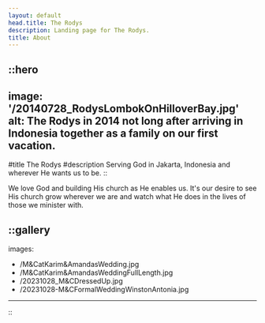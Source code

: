 ```yaml
---
layout: default
head.title: The Rodys
description: Landing page for The Rodys.
title: About
---
```


::hero
---
image: '/20140728_RodysLombokOnHilloverBay.jpg'
alt: The Rodys in 2014 not long after arriving in Indonesia together as a family on our first vacation.
---
#title
The Rodys
#description
Serving God in Jakarta, Indonesia and wherever He wants us to be.
::

We love God and building His church as He enables us.  It's our desire to see His church grow wherever we are and watch what He does in the lives of those we minister with.

::gallery
---
images:
  - /M&CatKarim&AmandasWedding.jpg
  - /M&CatKarim&AmandasWeddingFullLength.jpg
  - /20231028_M&CDressedUp.jpg
  - /20231028-M&CFormalWeddingWinstonAntonia.jpg
---
::
